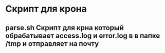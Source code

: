 # Скрипт для крона

## parse.sh Скрипт для крна который обрабатывает  access.log и error.log в в папке /tmp и отправляет на почту